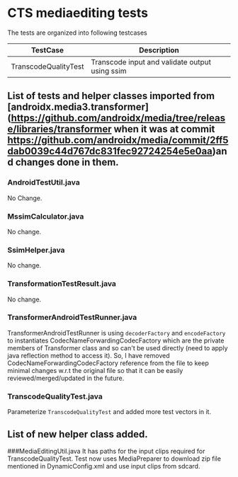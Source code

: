 # CTS mediaediting tests
The tests are organized into following testcases

| TestCase | Description |
|------------------------|----------------------|
| TranscodeQualityTest   | Transcode input and validate output using ssim |


## List of tests and helper classes imported from [androidx.media3.transformer](https://github.com/androidx/media/tree/release/libraries/transformer when it was at commit https://github.com/androidx/media/commit/2ff5dab0039c44d767dc831fec92724254e5e0aa)and changes done in them.

### AndroidTestUtil.java
No Change.

### MssimCalculator.java
No change.

### SsimHelper.java
No change.

### TransformationTestResult.java
No change.

### TransformerAndroidTestRunner.java
TransformerAndroidTestRunner is using `decoderFactory` and `encodeFactory` to instantiates CodecNameForwardingCodecFactory which are the private members of Transformer class and so can't be used directly (need to apply java reflection method to access it). So, I have removed CodecNameForwardingCodecFactory reference from the file to keep minimal changes w.r.t the original file so that it can be easily reviewed/merged/updated in the future.

### TranscodeQualityTest.java
Parameterize `TranscodeQualityTest` and added more test vectors in it.


## List of new helper class added.

###MediaEditingUtil.java
It has paths for the input clips required for TranscodeQualityTest. Test now uses MediaPreparer to download zip file mentioned in DynamicConfig.xml and use input clips from sdcard.

